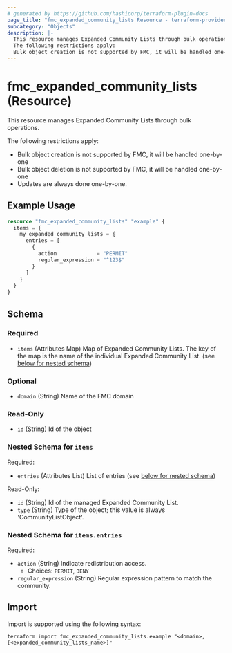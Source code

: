 ```yaml
---
# generated by https://github.com/hashicorp/terraform-plugin-docs
page_title: "fmc_expanded_community_lists Resource - terraform-provider-fmc"
subcategory: "Objects"
description: |-
  This resource manages Expanded Community Lists through bulk operations.
  The following restrictions apply:
  Bulk object creation is not supported by FMC, it will be handled one-by-oneBulk object deletion is not supported by FMC, it will be handled one-by-oneUpdates are always done one-by-one.
---
```


# fmc_expanded_community_lists (Resource)

This resource manages Expanded Community Lists through bulk operations.

The following restrictions apply:
  - Bulk object creation is not supported by FMC, it will be handled one-by-one
  - Bulk object deletion is not supported by FMC, it will be handled one-by-one
  - Updates are always done one-by-one.

## Example Usage

```terraform
resource "fmc_expanded_community_lists" "example" {
  items = {
    my_expanded_community_lists = {
      entries = [
        {
          action             = "PERMIT"
          regular_expression = "^123$"
        }
      ]
    }
  }
}
```

<!-- schema generated by tfplugindocs -->
## Schema

### Required

- `items` (Attributes Map) Map of Expanded Community Lists. The key of the map is the name of the individual Expanded Community List. (see [below for nested schema](#nestedatt--items))

### Optional

- `domain` (String) Name of the FMC domain

### Read-Only

- `id` (String) Id of the object

<a id="nestedatt--items"></a>
### Nested Schema for `items`

Required:

- `entries` (Attributes List) List of entries (see [below for nested schema](#nestedatt--items--entries))

Read-Only:

- `id` (String) Id of the managed Expanded Community List.
- `type` (String) Type of the object; this value is always 'CommunityListObject'.

<a id="nestedatt--items--entries"></a>
### Nested Schema for `items.entries`

Required:

- `action` (String) Indicate redistribution access.
  - Choices: `PERMIT`, `DENY`
- `regular_expression` (String) Regular expression pattern to match the community.

## Import

Import is supported using the following syntax:

```shell
terraform import fmc_expanded_community_lists.example "<domain>,[<expanded_community_lists_name>]"
```
